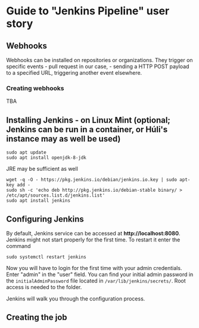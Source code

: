 # Guide to "Jenkins Pipeline" user story

## Webhooks

Webhooks can be installed on repositories or organizations. They trigger on specific events - pull request in our case, - sending a HTTP POST payload to a specified URL, triggering another event elsewhere.

### Creating webhooks

TBA

## Installing Jenkins - on Linux Mint (optional; Jenkins can be run in a container, or Húli's instance may as well be used)
```
sudo apt update
sudo apt install openjdk-8-jdk
```
JRE may be sufficient as well
```
wget -q -O - https://pkg.jenkins.io/debian/jenkins.io.key | sudo apt-key add -
sudo sh -c 'echo deb http://pkg.jenkins.io/debian-stable binary/ > /etc/apt/sources.list.d/jenkins.list'
sudo apt install jenkins
```
## Configuring Jenkins
By default, Jenkins service can be accessed at **http://localhost:8080**.
Jenkins might not start properly for the first time. To restart it enter the command
```
sudo systemctl restart jenkins
```
Now you will have to login for the first time with your admin credentials. Enter "admin" in the "user" field. You can find your initial admin password in the `initialAdminPassword` file located in `/var/lib/jenkins/secrets/`. Root access is needed to the folder.

Jenkins will walk you through the configuration process.

## Creating the job
